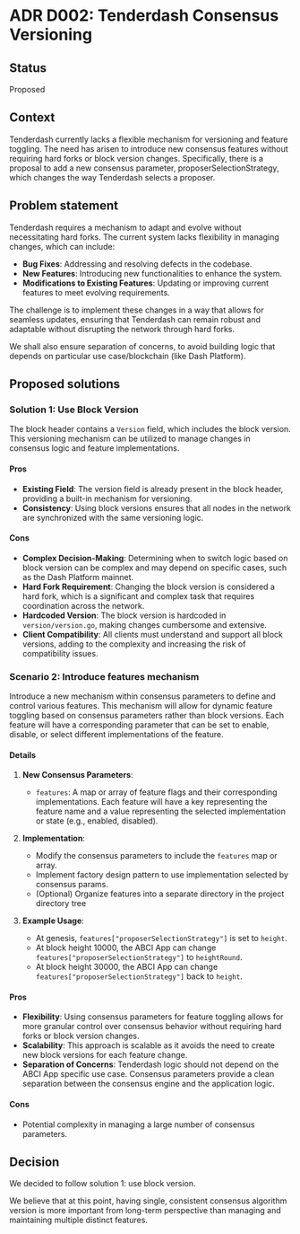 # ADR D002: Tenderdash Consensus Versioning

## Status

Proposed

## Context

Tenderdash currently lacks a flexible mechanism for versioning and feature toggling. The need has arisen to introduce new consensus features without requiring hard forks or block version changes. Specifically, there is a proposal to add a new consensus parameter, proposerSelectionStrategy, which changes the way Tenderdash selects a proposer.

## Problem statement

Tenderdash requires a mechanism to adapt and evolve without necessitating hard forks. The current system lacks flexibility in managing changes, which can include:

- **Bug Fixes**: Addressing and resolving defects in the codebase.
- **New Features**: Introducing new functionalities to enhance the system.
- **Modifications to Existing Features**: Updating or improving current features to meet evolving requirements.

The challenge is to implement these changes in a way that allows for seamless updates, ensuring that Tenderdash can remain robust and adaptable without disrupting the network through hard forks.

We shall also ensure separation of concerns, to avoid building logic that depends on particular use case/blockchain (like Dash Platform).

## Proposed solutions

### Solution 1: Use Block Version

The block header contains a `Version` field, which includes the block version. This versioning mechanism can be utilized to manage changes in consensus logic and feature implementations.

#### Pros

- **Existing Field**: The version field is already present in the block header, providing a built-in mechanism for versioning.
- **Consistency**: Using block versions ensures that all nodes in the network are synchronized with the same versioning logic.

#### Cons

- **Complex Decision-Making**: Determining when to switch logic based on block version can be complex and may depend on specific cases, such as the Dash Platform mainnet.
- **Hard Fork Requirement**: Changing the block version is considered a hard fork, which is a significant and complex task that requires coordination across the network.
- **Hardcoded Version**: The block version is hardcoded in `version/version.go`, making changes cumbersome and extensive.
- **Client Compatibility**: All clients must understand and support all block versions, adding to the complexity and increasing the risk of compatibility issues.

### Scenario 2: Introduce features mechanism

Introduce a new mechanism within consensus parameters to define and control various features. This mechanism will allow for dynamic feature toggling based on consensus parameters rather than block versions. Each feature will have a corresponding parameter that can be set to enable, disable, or select different implementations of the feature.

#### Details

1. **New Consensus Parameters**:
   - `features`: A map or array of feature flags and their corresponding implementations. Each feature will have a key representing the feature name and a value representing the selected implementation or state (e.g., enabled, disabled).

2. **Implementation**:
   - Modify the consensus parameters to include the `features` map or array.
   - Implement factory design pattern to use implementation selected by consensus params.
   - (Optional) Organize features into a separate directory in the project directory tree

3. **Example Usage**:
   - At genesis, `features["proposerSelectionStrategy"]` is set to `height`.
   - At block height 10000, the ABCI App can change `features["proposerSelectionStrategy"]` to `heightRound`.
   - At block height 30000, the ABCI App can change `features["proposerSelectionStrategy"]` back to `height`.


#### Pros

- **Flexibility**: Using consensus parameters for feature toggling allows for more granular control over consensus behavior without requiring hard forks or block version changes.
- **Scalability**: This approach is scalable as it avoids the need to create new block versions for each feature change.
- **Separation of Concerns**: Tenderdash logic should not depend on the ABCI App specific use case. Consensus parameters provide a clean separation between the consensus engine and the application logic.

#### Cons

- Potential complexity in managing a large number of consensus parameters.

## Decision

We decided to follow solution 1: use block version.

We believe that at this point, having single, consistent consensus algorithm version is more important from long-term
perspective than managing and maintaining multiple distinct features.
